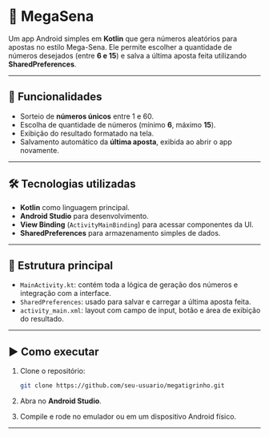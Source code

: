 # 📱 MegaSena

Um app Android simples em **Kotlin** que gera números aleatórios para apostas no estilo Mega-Sena.
Ele permite escolher a quantidade de números desejados (entre **6 e 15**) e salva a última aposta feita utilizando **SharedPreferences**.

---

## 🚀 Funcionalidades

* Sorteio de **números únicos** entre 1 e 60.
* Escolha de quantidade de números (mínimo **6**, máximo **15**).
* Exibição do resultado formatado na tela.
* Salvamento automático da **última aposta**, exibida ao abrir o app novamente.

---

## 🛠️ Tecnologias utilizadas

* **Kotlin** como linguagem principal.
* **Android Studio** para desenvolvimento.
* **View Binding** (`ActivityMainBinding`) para acessar componentes da UI.
* **SharedPreferences** para armazenamento simples de dados.

---

## 📂 Estrutura principal

* `MainActivity.kt`: contém toda a lógica de geração dos números e integração com a interface.
* `SharedPreferences`: usado para salvar e carregar a última aposta feita.
* `activity_main.xml`: layout com campo de input, botão e área de exibição do resultado.

---

## ▶️ Como executar

1. Clone o repositório:

   ```bash
   git clone https://github.com/seu-usuario/megatigrinho.git
   ```
2. Abra no **Android Studio**.
3. Compile e rode no emulador ou em um dispositivo Android físico.

---
